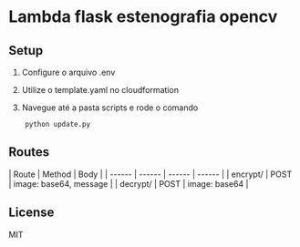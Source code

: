 # Lambda flask estenografia opencv

## Setup

1. Configure o arquivo .env

2. Utilize o template.yaml no cloudformation

3. Navegue até a pasta scripts e rode o comando
```
    python update.py
```


## Routes

| Route | Method | Body |
| ------ | ------ | ------ | ------ |
| encrypt/ | POST | image: base64, message |
| decrypt/ | POST | image: base64 |


## License

MIT